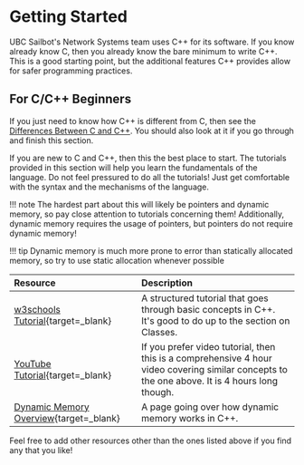 # Getting Started

UBC Sailbot's Network Systems team uses C++ for its software. If you know already know C, then you already know the
bare minimum to write C++. This is a good starting point, but the additional features C++ provides allow for safer
programming practices.

## For C/C++ Beginners

If you just need to know how C++ is different from C, then see the [Differences Between C and C++](./differences.md).
You should also look at it if you go through and finish this section.

If you are new to C and C++, then this the best place to start. The tutorials provided in this section will help you
learn the fundamentals of the language. Do not feel pressured to do all the tutorials! Just get comfortable with the
syntax and the mechanisms of the language.

!!! note
    The hardest part about this will likely be pointers and dynamic memory, so pay close attention to tutorials
    concerning them! Additionally, dynamic memory requires the usage of pointers, but pointers do not require dynamic
    memory!

!!! tip
    Dynamic memory is much more prone to error than statically allocated memory, so try to use static allocation
    whenever possible

| Resource               | Description                                                                                 |
| :--------------------- | :------------------------------------------------------------------------------------------ |
| [w3schools Tutorial](https://www.w3schools.com/cpp/default.asp){target=_blank} | A structured tutorial that goes through basic concepts in C++. It's good to do up to the section on Classes. |
| [YouTube Tutorial](https://youtu.be/vLnPwxZdW4Y){target=_blank} | If you prefer video tutorial, then this is a comprehensive 4 hour video covering similar concepts to the one above. It is 4 hours long though. |
| [Dynamic Memory Overview](https://www.tutorialspoint.com/cplusplus/cpp_dynamic_memory.htm){target=_blank} | A page going over how dynamic memory works in C++. |

Feel free to add other resources other than the ones listed above if you find any that you like!
